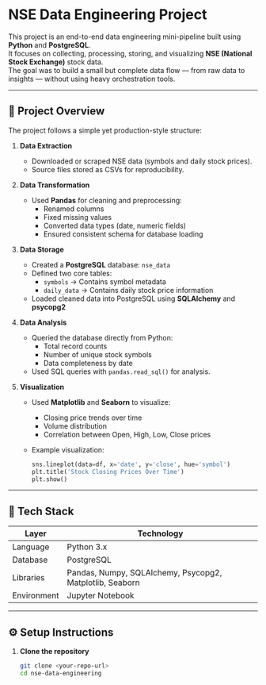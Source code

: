 # NSE Data Engineering Project

This project is an end-to-end data engineering mini-pipeline built using **Python** and **PostgreSQL**.  
It focuses on collecting, processing, storing, and visualizing **NSE (National Stock Exchange)** stock data.  
The goal was to build a small but complete data flow — from raw data to insights — without using heavy orchestration tools.

---

## 📁 Project Overview

The project follows a simple yet production-style structure:

1. **Data Extraction**
   - Downloaded or scraped NSE data (symbols and daily stock prices).
   - Source files stored as CSVs for reproducibility.

2. **Data Transformation**
   - Used **Pandas** for cleaning and preprocessing:
     - Renamed columns  
     - Fixed missing values  
     - Converted data types (date, numeric fields)
     - Ensured consistent schema for database loading

3. **Data Storage**
   - Created a **PostgreSQL** database: `nse_data`
   - Defined two core tables:
     - `symbols` → Contains symbol metadata  
     - `daily_data` → Contains daily stock price information
   - Loaded cleaned data into PostgreSQL using **SQLAlchemy** and **psycopg2**

4. **Data Analysis**
   - Queried the database directly from Python:
     - Total record counts
     - Number of unique stock symbols
     - Data completeness by date
   - Used SQL queries with `pandas.read_sql()` for analysis.

5. **Visualization**
   - Used **Matplotlib** and **Seaborn** to visualize:
     - Closing price trends over time
     - Volume distribution
     - Correlation between Open, High, Low, Close prices
   - Example visualization:

     ```python
     sns.lineplot(data=df, x='date', y='close', hue='symbol')
     plt.title('Stock Closing Prices Over Time')
     plt.show()
     ```

---

## 🧰 Tech Stack

| Layer | Technology |
|--------|-------------|
| Language | Python 3.x |
| Database | PostgreSQL |
| Libraries | Pandas, Numpy, SQLAlchemy, Psycopg2, Matplotlib, Seaborn |
| Environment | Jupyter Notebook |

---

## ⚙️ Setup Instructions

1. **Clone the repository**
   ```bash
   git clone <your-repo-url>
   cd nse-data-engineering
